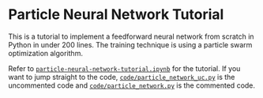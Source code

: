 # Particle Neural Network Tutorial

This is a tutorial to implement a feedforward neural network from scratch in Python in under 200 lines. The training technique is using a particle swarm optimization algorithm.

Refer to <a href="https://github.com/stratzilla/tutorials/blob/master/particle-neural-network/particle-neural-network-tutorial.ipynb">`particle-neural-network-tutorial.ipynb`</a> for the tutorial. If you want to jump straight to the code, <a href="https://github.com/stratzilla/tutorials/blob/master/particle-neural-network/code/particle_network_uc.py">`code/particle_network_uc.py`</a> is the uncommented code and <a href="https://github.com/stratzilla/tutorials/blob/master/particle-neural-network/code/particle_network.py">`code/particle_network.py`</a> is the commented code.
